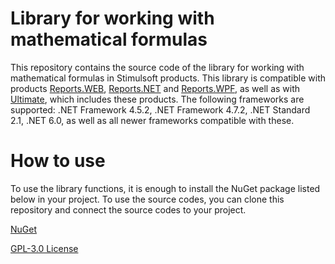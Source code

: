 # Library for working with mathematical formulas

This repository contains the source code of the library for working with mathematical formulas in Stimulsoft products. This library is compatible with products [Reports.WEB](https://www.stimulsoft.com/en/products/reports-web), [Reports.NET](https://www.stimulsoft.com/en/products/reports-net) and [Reports.WPF](https://www.stimulsoft.com/en/products/reports-wpf), as well as with [Ultimate](https://www.stimulsoft.com/en/products/ultimate), which includes these products. The following frameworks are supported: .NET Framework 4.5.2, .NET Framework 4.7.2, .NET Standard 2.1, .NET 6.0, as well as all newer frameworks compatible with these.

# How to use

To use the library functions, it is enough to install the NuGet package listed below in your project. To use the source codes, you can clone this repository and connect the source codes to your project.

[NuGet](https://www.nuget.org/packages/Stimulsoft.MathFX)

[GPL-3.0 License](LICENSE.md)